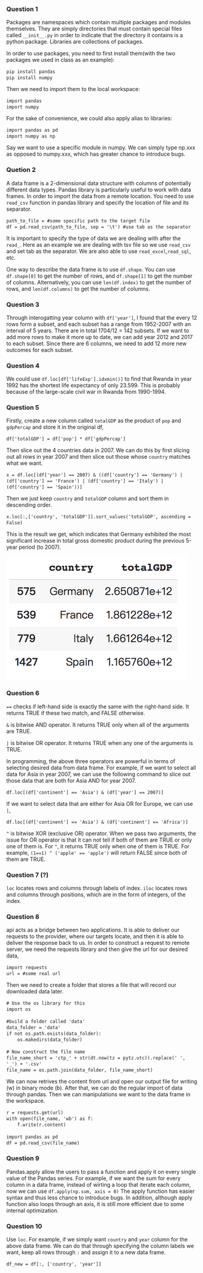 ### Question 1
Packages are namespaces which contain multiple packages and modules themselves. They are simply directories that must contain special files called ```__init__.py``` 
in order to indicate that the directory it contains is a python package. Libraries are collections of packages.

In order to use packages, you need to first install them(with the two packages we used in class as an example):
```
pip install pandas
pip install numpy
```
Then we need to import them to the local workspace:
```
import pandas
import numpy
```
For the sake of convenience, we could also apply alias to libraries:
```
import pandas as pd
import numpy as np
```
Say we want to use a specific module in numpy. We can simply type np.xxx as opposed to numpy.xxx, which has greater chance to introduce bugs.

### Quetion 2
A data frame is a 2-dimensional data structure with columns of potentially different data types. Pandas library is particularly useful to work with data frames.
In order to import the data from a remote location. You need to use ```read_csv``` function in pandas library and specify the location of file and its separator.
```
path_to_file = #some specific path to the target file
df = pd.read_csv(path_to_file, sep = '\t') #use tab as the separator
```
It is important to specify the type of data we are dealing with after the ```read_```. Here as an example we are dealing with tsv file so we use ```read_csv``` and set tab as the separator. We are also able to use ```read_excel```,```read_sql```, etc.

One way to describe the data frame is to use ```df.shape```. You can use ```df.shape[0]``` to get the number of rows, and ```df.shape[1]``` to get the number of columns. Alternatively, you can use ```len(df.index)``` to get the number of rows, and ```len(df.columns)``` to get the number of columns.

### Question 3
Through interogatting year column with ```df['year']```, I found that the every 12 rows form a subset, and each subset has a range from 1952-2007 with an interval of 5 years. There are in total 1704/12 = 142 subsets. If we want to add more rows to make it more up to date, we can add year 2012 and 2017 to each subset. Since there are 6 columns, we need to add 12 more new outcomes for each subset.

### Question 4
We could use ```df.loc[df['lifeExp'].idxmin()]``` to find that Rwanda in year 1992 has the shortest life expectancy of only 23.599. This is probably because of the large-scale civil war in Rwanda from 1990-1994.

### Question 5
Firstly, create a new column called ```totalGDP``` as the product of ```pop``` and ```gdpPercap``` and store it in the original df,
```
df['totalGDP'] = df['pop'] * df['gdpPercap']
```
Then slice out the 4 countries data in 2007. We can do this by first slicing out all rows in year 2007 and then slice out those whose ```country``` matches what we want.
```
x = df.loc[(df['year'] == 2007) & ((df['country'] == 'Germany') | (df['country'] == 'France') | (df['country'] == 'Italy') | (df['country'] == 'Spain'))]
```
Then we just keep ```country``` and ```totalGDP``` column and sort them in descending order.
```
x.loc[:,['country', 'totalGDP']].sort_values('totalGDP', ascending = False)
```
This is the result we get, which indicates that Germany exhibited the most significant increase in total gross domestic product during the previous 5-year period (to 2007).

![](gdp.png)

### Question 6
```==``` checks if left-hand side is exactly the same with the right-hand side. It returns TRUE if these two match, and FALSE otherwise.

```&``` is bitwise AND operator. It returns TRUE only when all of the arguments are TRUE.

```|``` is bitwise OR operator. It returns TRUE when any one of the arguments is TRUE.

In programming, the above three operators are powerful in terms of selecting desired data from data frame. For example, if we want to select all data for Asia in year 2007, we can use the following command to slice out those data that are both for Asia AND for year 2007.
```
df.loc[(df['continent'] == 'Asia') & (df['year'] == 2007)]
```
If we want to select data that are either for Asia OR for Europe, we can use ```|```,
```
df.loc[(df['continent'] == 'Asia') & (df['continent'] == 'Africa')]
```

```^``` is bitwise XOR (exclusive OR) operator. When we pass two arguments, the issue for OR operator is that it can not tell if both of them are TRUE or only one of them is. For ```^```, it returns TRUE only when one of them is TRUE. For example, ```(1==1) ^ ('apple' == 'apple')``` will return FALSE since both of them are TRUE.

### Question 7 (?)
```loc``` locates rows and columns through labels of index. ```iloc``` locates rows and columns through positions, which are in the form of integers, of the index.

### Question 8
api acts as a bridge between two applications. It is able to deliver our requests to the provider, where our targets locate, and then it is able to deliver the response back to us.
In order to construct a request to remote server, we need the requests library and then give the url for our desired data,
```
import requests
url = #some real url
```
Then we need to create a folder that stores a file that will record our downloaded data later.
```
# Use the os library for this
import os

#build a folder called 'data'
data_folder = 'data'
if not os.path.exists(data_folder):
    os.makedirs(data_folder)

# Now construct the file name
file_name_short = 'ctp_' + str(dt.now(tz = pytz.utc)).replace(' ', '_') + '.csv'
file_name = os.path.join(data_folder, file_name_short)

```
We can now retrives the content from url and open our output file for writing (w) in binary mode (b). After that, we can do the regular import of data through pandas. Then we can manipulations we want to the data frame in the workspace.
```
r = requests.get(url)
with open(file_name, 'wb') as f:
    f.write(r.content)
    
import pandas as pd
df = pd.read_csv(file_name)
```
### Question 9

Pandas.apply allow the users to pass a function and apply it on every single value of the Pandas series. For example, if we want the sum for every column in a data frame, instead of wirting a loop that iterate each column, now we can use ```df.apply(np.sum, axis = 0)```
The apply function has easier syntax and thus less chance to introduce bugs. In addition, although apply function also loops through an axis, it is still more efficient due to some internal optimization.

### Question 10
Use ```loc```. For example, if we simply want ```country``` and ```year``` column for the above data frame. We can do that through specifying the column labels we want, keep all rows through ```:``` and assign it to a new data frame.
```
df_new = df[:, ['country', 'year']]
```
